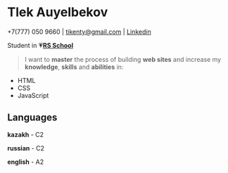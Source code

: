 # Tlek Auyelbekov

+7(777) 050 9660 | tikenty@gmail.com | [Linkedin](https://www.linkedin.com/in/tikenty/)

Student in 💗[**RS School**](https://rs.school/)

> I want to **master** the process of building **web sites** and increase my **knowledge**, **skills** and **abilities** in:

- HTML
- CSS
- JavaScript

## Languages

**kazakh** - C2

**russian** - C2

**english** - A2
